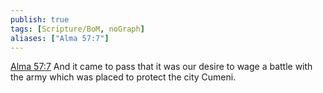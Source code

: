 ```yaml
---
publish: true
tags: [Scripture/BoM, noGraph]
aliases: ["Alma 57:7"]
---
```

[Alma 57:7](https://churchofjesuschrist.org/study/scriptures/bofm/alma/57?lang=eng&id=p7#p7) And it came to pass that it was our desire to wage a battle with the army which was placed to protect the city Cumeni.
